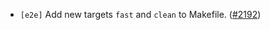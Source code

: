 - `[e2e]` Add new targets `fast` and `clean` to Makefile.
  ([\#2192](https://github.com/depinnetwork/por-consensus/pull/2192))
